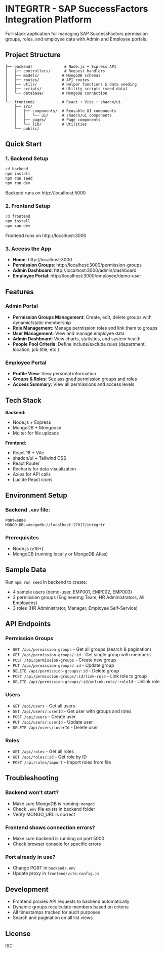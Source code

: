 # INTEGRTR - SAP SuccessFactors Integration Platform

Full-stack application for managing SAP SuccessFactors permission groups, roles, and employee data with Admin and Employee portals.

## Project Structure

```
├── backend/              # Node.js + Express API
│   ├── controllers/      # Request handlers
│   ├── models/          # MongoDB schemas
│   ├── routes/          # API routes
│   ├── utils/           # Helper functions & data seeding
│   ├── scripts/         # Utility scripts (seed data)
│   └── database/        # MongoDB connection
│
└── frontend/            # React + Vite + shadcn/ui
    ├── src/
    │   ├── components/  # Reusable UI components
    │   │   └── ui/      # shadcn/ui components
    │   ├── pages/       # Page components
    │   └── lib/         # Utilities
    └── public/
```

## Quick Start

### 1. Backend Setup

```cmd
cd backend
npm install
npm run seed
npm run dev
```

Backend runs on http://localhost:5000

### 2. Frontend Setup

```cmd
cd frontend
npm install
npm run dev
```

Frontend runs on http://localhost:3000

### 3. Access the App

- **Home**: http://localhost:3000
- **Permission Groups**: http://localhost:3000/permission-groups
- **Admin Dashboard**: http://localhost:3000/admin/dashboard
- **Employee Portal**: http://localhost:3000/employee/demo-user

## Features

### Admin Portal
- **Permission Groups Management**: Create, edit, delete groups with dynamic/static membership
- **Role Management**: Manage permission roles and link them to groups
- **User Management**: View and manage employee data
- **Admin Dashboard**: View charts, statistics, and system health
- **People Pool Criteria**: Define include/exclude rules (department, location, job title, etc.)

### Employee Portal
- **Profile View**: View personal information
- **Groups & Roles**: See assigned permission groups and roles
- **Access Summary**: View all permissions and access levels

## Tech Stack

**Backend:**
- Node.js + Express
- MongoDB + Mongoose
- Multer for file uploads

**Frontend:**
- React 18 + Vite
- shadcn/ui + Tailwind CSS
- React Router
- Recharts for data visualization
- Axios for API calls
- Lucide React icons

## Environment Setup

### Backend `.env` file:
```env
PORT=5000
MONGO_URL=mongodb://localhost:27017/integrtr
```

### Prerequisites
- Node.js (v16+)
- MongoDB (running locally or MongoDB Atlas)

## Sample Data

Run `npm run seed` in backend to create:
- 4 sample users (demo-user, EMP001, EMP002, EMP003)
- 3 permission groups (Engineering Team, HR Administrators, All Employees)
- 3 roles (HR Administrator, Manager, Employee Self-Service)

## API Endpoints

### Permission Groups
- `GET /api/permission-groups` - Get all groups (search & pagination)
- `GET /api/permission-groups/:id` - Get single group with members
- `POST /api/permission-groups` - Create new group
- `PUT /api/permission-groups/:id` - Update group
- `DELETE /api/permission-groups/:id` - Delete group
- `POST /api/permission-groups/:id/link-role` - Link role to group
- `DELETE /api/permission-groups/:id/unlink-role/:roleId` - Unlink role

### Users
- `GET /api/users` - Get all users
- `GET /api/users/:userId` - Get user with groups and roles
- `POST /api/users` - Create user
- `PUT /api/users/:userId` - Update user
- `DELETE /api/users/:userId` - Delete user

### Roles
- `GET /api/roles` - Get all roles
- `GET /api/roles/:id` - Get role by ID
- `POST /api/roles/import` - Import roles from file

## Troubleshooting

### Backend won't start?
- Make sure MongoDB is running: `mongod`
- Check `.env` file exists in backend folder
- Verify MONGO_URL is correct

### Frontend shows connection errors?
- Make sure backend is running on port 5000
- Check browser console for specific errors

### Port already in use?
- Change PORT in `backend/.env`
- Update proxy in `frontend/vite.config.js`

## Development

- Frontend proxies API requests to backend automatically
- Dynamic groups recalculate members based on criteria
- All timestamps tracked for audit purposes
- Search and pagination on all list views

## License

ISC
